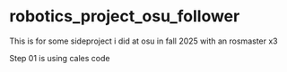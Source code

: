 # robotics_project_osu_follower
This is for some sideproject i did at osu in fall 2025 with an rosmaster x3

Step 01 is using cales code
